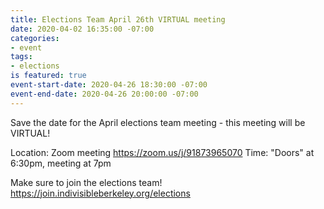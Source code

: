 ```yaml
---
title: Elections Team April 26th VIRTUAL meeting
date: 2020-04-02 16:35:00 -07:00
categories:
- event
tags:
- elections
is featured: true
event-start-date: 2020-04-26 18:30:00 -07:00
event-end-date: 2020-04-26 20:00:00 -07:00
---
```


Save the date for the April elections team meeting - this meeting will be VIRTUAL!

Location: Zoom meeting https://zoom.us/j/91873965070
Time: "Doors" at 6:30pm, meeting at 7pm

Make sure to join the elections team!
https://join.indivisibleberkeley.org/elections